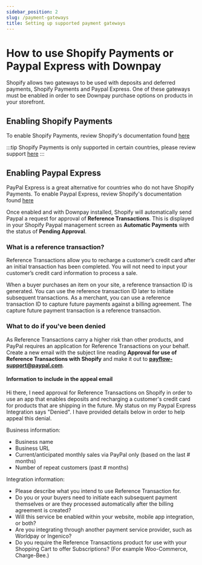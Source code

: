 ```yaml
---
sidebar_position: 2
slug: /payment-gateways
title: Setting up supported payment gateways 
---
```


# How to use Shopify Payments or Paypal Express with Downpay

Shopify allows two gateways to be used with deposits and deferred payments, Shopify Payments and Paypal Express. One of these gateways must be enabled in order to see Downpay purchase options on products in your storefront. 

## Enabling Shopify Payments

To enable Shopify Payments, review Shopify's documentation found [here](https://help.shopify.com/en/manual/payments/shopify-payments/setting-up-shopify-payments)

:::tip
Shopify Payments is only supported in certain countries, please review support [here](https://help.shopify.com/en/manual/payments/shopify-payments/supported-countries)
::: 

## Enabling Paypal Express

PayPal Express is a great alternative for countries who do not have Shopify Payments. To enable Paypal Express, review Shopify's documentation found [here](https://help.shopify.com/en/manual/payments/paypal/set-up-paypal)

Once enabled and with Downpay installed, Shopify will automatically send Paypal a request for approval of **Reference Transactions**. This is displayed in your Shopify Paypal management screen as **Automatic Payments** with the status of **Pending Approval**. 

### What is a reference transaction?

Reference Transactions allow you to recharge a customer’s credit card after an initial transaction has been completed. You will not need to input your customer’s credit card information to process a sale.

When a buyer purchases an item on your site, a reference transaction ID is generated. You can use the reference transaction ID later to initiate subsequent transactions. As a merchant, you can use a reference transaction ID to capture future payments against a billing agreement. The capture future payment transaction is a reference transaction.

### What to do if you've been denied


As Reference Transactions carry a higher risk than other products, and PayPal requires an application for Reference Transactions on your behalf. Create a new email with the subject line reading **Approval for use of Reference Transactions with Shopify** and make it out to **payflow-support@paypal.com**. 

#### Information to include in the appeal email

Hi there, I need approval for Reference Transactions on Shopify in order to use an app that enables deposits and recharging a customer's credit card for products that are shipping in the future. My status on my Paypal Express Integration says "Denied".  I have provided details below in order to help appeal this denial.

Business information:

- Business name
-   Business URL
-   Current/anticipated monthly sales via PayPal only (based on the last # months)
-   Number of repeat customers (past # months)

Integration information:

-   Please describe what you intend to use Reference Transaction for.
-   Do you or your buyers need to initiate each subsequent payment themselves or are they processed automatically after the billing agreement is created?
-   Will this service be enabled within your website, mobile app integration, or both?
-   Are you integrating through another payment service provider, such as Worldpay or Ingenico?
-   Do you require the Reference Transactions product for use with your Shopping Cart to offer Subscriptions? (For example Woo-Commerce, Charge-Bee.)

